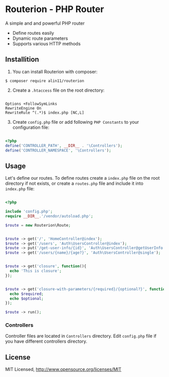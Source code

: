 # Routerion - PHP Router

A simple and and powerful PHP router

* Define routes easily
* Dynamic route parameters
* Supports various HTTP methods

## Installition

1. You can install Routerion with composer:

```$ composer require alin11/routerion```


2. Create a `.htaccess` file on the root directory:

```htaccess

Options +FollowSymLinks
RewriteEngine On
RewriteRule ^(.*)$ index.php [NC,L]

```

3. Create `config.php` file or add following `PHP Constants` to your configuration file:

```php

<?php
define('CONTROLLER_PATH', __DIR__ . '\Controllers');
define('CONTROLLER_NAMESPACE', '\Controllers');

```

## Usage

Let's define our routes. To define routes create a `index.php` file on the root directory if not exists, or create a `routes.php` file and include it into `index.php` file:

```php

<?php

include 'config.php';
require __DIR__.'/vendor/autoload.php';

$route = new Routerion\Route;


$route -> get('/', 'HomeController@index');
$route -> get('/users', 'Auth\UsersController@index');
$route -> put('/get-user-info/{id}', 'Auth\UsersController@getUserInfo');
$route -> get('/users/{name}/{age?}', 'Auth\UsersController@single');


$route -> get('closure', function(){
  echo 'This is closure';
});


$route -> get('closure-with-parameters/{required}/{optional?}', function($required, $optional = null){
  echo $required;
  echo $optional;
});

$route -> run();

```


### Controllers

Controller files are located in `Controllers` directory. Edit `config.php` file if you have different controllers directory.


## License

MIT Licensed, <http://www.opensource.org/licenses/MIT>